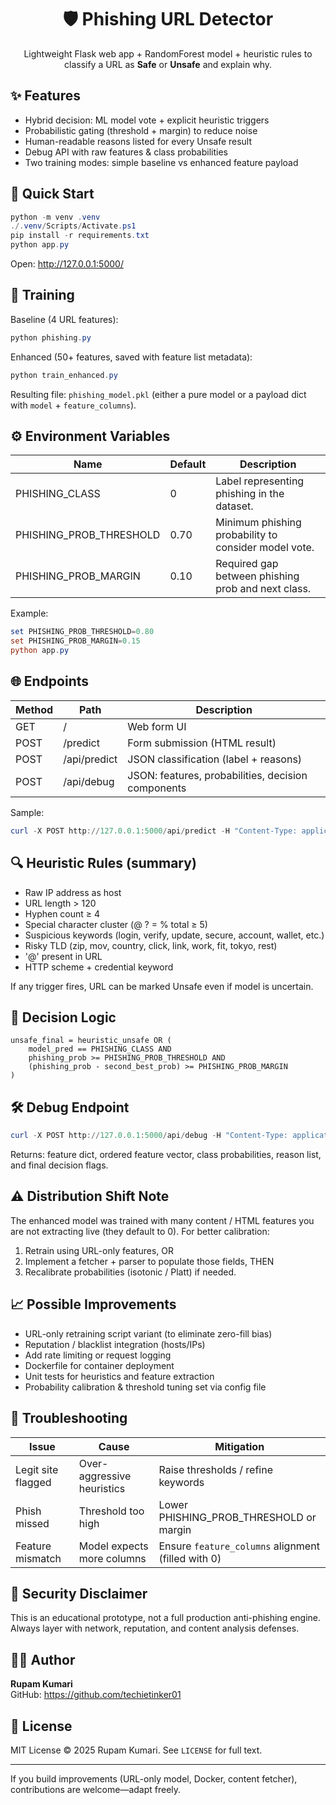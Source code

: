 <div align="center">

# 🛡️ Phishing URL Detector

Lightweight Flask web app + RandomForest model + heuristic rules to classify a URL as **Safe** or **Unsafe** and explain why.

</div>

## ✨ Features
- Hybrid decision: ML model vote + explicit heuristic triggers
- Probabilistic gating (threshold + margin) to reduce noise
- Human-readable reasons listed for every Unsafe result
- Debug API with raw features & class probabilities
- Two training modes: simple baseline vs enhanced feature payload

## 🚀 Quick Start
```powershell
python -m venv .venv
./.venv/Scripts/Activate.ps1
pip install -r requirements.txt
python app.py
```
Open: http://127.0.0.1:5000/

## 🧪 Training
Baseline (4 URL features):
```powershell
python phishing.py
```
Enhanced (50+ features, saved with feature list metadata):
```powershell
python train_enhanced.py
```
Resulting file: `phishing_model.pkl` (either a pure model or a payload dict with `model` + `feature_columns`).

## ⚙️ Environment Variables
| Name | Default | Description |
|------|---------|-------------|
| PHISHING_CLASS | 0 | Label representing phishing in the dataset. |
| PHISHING_PROB_THRESHOLD | 0.70 | Minimum phishing probability to consider model vote. |
| PHISHING_PROB_MARGIN | 0.10 | Required gap between phishing prob and next class. |

Example:
```powershell
set PHISHING_PROB_THRESHOLD=0.80
set PHISHING_PROB_MARGIN=0.15
python app.py
```

## 🌐 Endpoints
| Method | Path | Description |
|--------|------|-------------|
| GET | / | Web form UI |
| POST | /predict | Form submission (HTML result) |
| POST | /api/predict | JSON classification (label + reasons) |
| POST | /api/debug | JSON: features, probabilities, decision components |

Sample:
```powershell
curl -X POST http://127.0.0.1:5000/api/predict -H "Content-Type: application/json" -d '{"url":"https://example.com"}'
```

## 🔍 Heuristic Rules (summary)
- Raw IP address as host
- URL length > 120
- Hyphen count ≥ 4
- Special character cluster (@ ? = % total ≥ 5)
- Suspicious keywords (login, verify, update, secure, account, wallet, etc.)
- Risky TLD (zip, mov, country, click, link, work, fit, tokyo, rest)
- '@' present in URL
- HTTP scheme + credential keyword

If any trigger fires, URL can be marked Unsafe even if model is uncertain.

## 🧠 Decision Logic
```
unsafe_final = heuristic_unsafe OR (
	model_pred == PHISHING_CLASS AND
	phishing_prob >= PHISHING_PROB_THRESHOLD AND
	(phishing_prob - second_best_prob) >= PHISHING_PROB_MARGIN
)
```

## 🛠 Debug Endpoint
```powershell
curl -X POST http://127.0.0.1:5000/api/debug -H "Content-Type: application/json" -d '{"url":"https://www.wikipedia.org"}'
```
Returns: feature dict, ordered feature vector, class probabilities, reason list, and final decision flags.

## ⚠️ Distribution Shift Note
The enhanced model was trained with many content / HTML features you are not extracting live (they default to 0). For better calibration:
1. Retrain using URL-only features, OR
2. Implement a fetcher + parser to populate those fields, THEN
3. Recalibrate probabilities (isotonic / Platt) if needed.

## 📈 Possible Improvements
- URL-only retraining script variant (to eliminate zero-fill bias)
- Reputation / blacklist integration (hosts/IPs)
- Add rate limiting or request logging
- Dockerfile for container deployment
- Unit tests for heuristics and feature extraction
- Probability calibration & threshold tuning set via config file

## 🧪 Troubleshooting
| Issue | Cause | Mitigation |
|-------|-------|------------|
| Legit site flagged | Over-aggressive heuristics | Raise thresholds / refine keywords |
| Phish missed | Threshold too high | Lower PHISHING_PROB_THRESHOLD or margin |
| Feature mismatch | Model expects more columns | Ensure `feature_columns` alignment (filled with 0) |

## 🔐 Security Disclaimer
This is an educational prototype, not a full production anti-phishing engine. Always layer with network, reputation, and content analysis defenses.

## 👩‍💻 Author
**Rupam Kumari**  
GitHub: https://github.com/techietinker01

## 📜 License
MIT License © 2025 Rupam Kumari. See `LICENSE` for full text.

---
If you build improvements (URL-only model, Docker, content fetcher), contributions are welcome—adapt freely.

